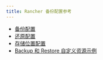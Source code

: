 ```yaml
---
title: Rancher 备份配置参考
---
```


<head>
  <link rel="canonical" href="https://ranchermanager.docs.rancher.com/zh/reference-guides/backup-restore-configuration"/>
</head>

- [备份配置](backup.md)
- [还原配置](restore.md)
- [存储位置配置](storage.md)
- [Backup 和 Restore 自定义资源示例](examples.md)
